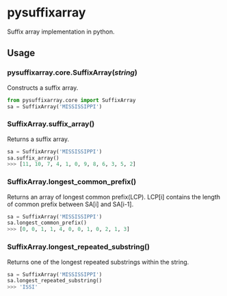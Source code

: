 # pysuffixarray
Suffix array implementation in python.

## Usage
### pysuffixarray.core.SuffixArray(*string*)
Constructs a suffix array.
```python
from pysuffixarray.core import SuffixArray
sa = SuffixArray('MISSISSIPPI')
```

### SuffixArray.suffix_array()
Returns a suffix array.
```python
sa = SuffixArray('MISSISSIPPI')
sa.suffix_array()
>>> [11, 10, 7, 4, 1, 0, 9, 8, 6, 3, 5, 2]
```

### SuffixArray.longest_common_prefix()
Returns an array of longest common prefix(LCP).
LCP[i] contains the length of common prefix between SA[i] and SA[i-1].
```python
sa = SuffixArray('MISSISSIPPI')
sa.longest_common_prefix()
>>> [0, 0, 1, 1, 4, 0, 0, 1, 0, 2, 1, 3]
```

### SuffixArray.longest_repeated_substring()
Returns one of the longest repeated substrings within the string.
```python
sa = SuffixArray('MISSISSIPPI')
sa.longest_repeated_substring()
>>> 'ISSI'
```

